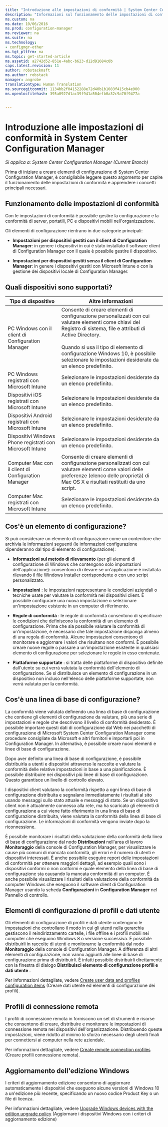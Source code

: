 ```yaml
---
title: "Introduzione alle impostazioni di conformità | System Center Configuration Manager"
description: "Informazioni sul funzionamento delle impostazioni di conformità in System Center Configuration Manager. Informazioni anche sui concetti principali che è necessario conoscere."
ms.custom: na
ms.date: 10/06/2016
ms.prod: configuration-manager
ms.reviewer: na
ms.suite: na
ms.technology:
- configmgr-other
ms.tgt_pltfrm: na
ms.topic: get-started-article
ms.assetid: a2742d52-851e-4abc-b623-d12d91684c0b
caps.latest.revision: 11
author: robstackmsft
ms.author: robstack
manager: angrobe
translationtype: Human Translation
ms.sourcegitcommit: 1134bb2f04152288e72d40b1b1083f415cb4e900
ms.openlocfilehash: 395a0927d1ac39f941a504efb0a32c9a70f9477a


---
```

# <a name="get-started-with-compliance-settings-in-system-center-configuration-manager"></a>Introduzione alle impostazioni di conformità in System Center Configuration Manager

*Si applica a: System Center Configuration Manager (Current Branch)*

Prima di iniziare a creare elementi di configurazione di System Center Configuration Manager, è consigliabile leggere questo argomento per capire il funzionamento delle impostazioni di conformità e apprendere i concetti principali necessari.  

## <a name="how-compliance-settings-works"></a>Funzionamento delle impostazioni di conformità  
 Con le impostazioni di conformità è possibile gestire la configurazione e la conformità di server, portatili, PC e dispositivi mobili nell'organizzazione.  

 Gli elementi di configurazione rientrano in due categorie principali:  

-   **Impostazioni per dispositivi gestiti con il client di Configuration Manager**: in genere i dispositivi in cui è stato installato il software client di Configuration Manager con il quale è possibile gestire il dispositivo.  

-   **Impostazioni per dispositivi gestiti senza il client di Configuration Manager**: in genere i dispositivi gestiti con Microsoft Intune o con la gestione dei dispositivi locale di Configuration Manager.  

## <a name="what-devices-are-supported"></a>Quali dispositivi sono supportati?  


|Tipo di dispositivo|Altre informazioni|  
|------------|----------------------|  
|PC Windows con il client di Configuration Manager|Consente di creare elementi di configurazione personalizzati con cui valutare elementi come chiavi del Registro di sistema, file e attributi di Active Directory.<br /><br /> Quando si usa il tipo di elemento di configurazione Windows 10, è possibile selezionare le impostazioni desiderate da un elenco predefinito.|  
|PC Windows registrati con Microsoft Intune|Selezionare le impostazioni desiderate da un elenco predefinito.|  
|Dispositivi iOS registrati con Microsoft Intune|Selezionare le impostazioni desiderate da un elenco predefinito.|  
|Dispositivi Android registrati con Microsoft Intune|Selezionare le impostazioni desiderate da un elenco predefinito.|  
|Dispositivi Windows Phone registrati con Microsoft Intune|Selezionare le impostazioni desiderate da un elenco predefinito.|  
|Computer Mac con il client di Configuration Manager|Consente di creare elementi di configurazione personalizzati con cui valutare elementi come valori delle preferenze (elenco delle proprietà) di Mac OS X e risultati restituiti da uno script.|  
|Computer Mac registrati con Microsoft Intune|Selezionare le impostazioni desiderate da un elenco predefinito.|  

## <a name="what-is-a-configuration-item"></a>Cos'è un elemento di configurazione?  
 Si può considerare un elemento di configurazione come un contenitore che archivia le informazioni seguenti (le informazioni configurazione dipenderanno dal tipo di elemento di configurazione):  

-   **Informazioni sul metodo di rilevamento** (per gli elementi di configurazione di Windows che contengono solo impostazioni dell'applicazione): consentono di rilevare se un'applicazione è installata rilevando il file Windows Installer corrispondente o con uno script personalizzato.  

-   **Impostazioni** : le impostazioni rappresentano le condizioni aziendali o tecniche usate per valutare la conformità nei dispositivi client. È possibile configurare una nuova impostazione o selezionare un'impostazione esistente in un computer di riferimento.  

-   **Regole di conformità** : le regole di conformità consentono di specificare le condizioni che definiscono la conformità di un elemento di configurazione. Prima che sia possibile valutare la conformità di un'impostazione, è necessario che tale impostazione disponga almeno di una regola di conformità. Alcune impostazioni consentono di monitorare e aggiornare i valori che risultano non conformi. È possibile creare nuove regole o passare a un'impostazione esistente in qualsiasi elemento di configurazione per selezionare le regole in esso contenute.  

-   **Piattaforme supportate** : si tratta delle piattaforme di dispositivo definite dall'utente su cui verrà valutata la conformità dell'elemento di configurazione. Se si distribuisce un elemento di configurazione in un dispositivo non incluso nell'elenco delle piattaforme supportate, non verrà valutato per la conformità.  

## <a name="what-is-a-configuration-baseline"></a>Cos'è una linea di base di configurazione?  
 La conformità viene valutata definendo una linea di base di configurazione che contiene gli elementi di configurazione da valutare, più una serie di impostazioni e regole che descrivono il livello di conformità desiderato. È possibile importare questi dati di configurazione dal Web nei pacchetti di configurazione di Microsoft System Center Configuration Manager come procedure consigliate da Microsoft e altri fornitori e importarli poi in Configuration Manager. In alternativa, è possibile creare nuovi elementi e linee di base di configurazione.  

 Dopo aver definito una linea di base di configurazione, è possibile distribuirla a utenti e dispositivi attraverso le raccolte e valutare la conformità delle relative impostazioni in base a una pianificazione. È possibile distribuire nei dispositivi più linee di base di configurazione. Questo garantisce un livello di controllo elevato.  

 I dispositivi client valutano la conformità rispetto a ogni linea di base di configurazione distribuita e segnalano immediatamente i risultati al sito usando messaggi sullo stato attuale e messaggi di stato. Se un dispositivo client non è attualmente connesso alla rete, ma ha scaricato gli elementi di configurazione a cui viene fatto riferimento in una linea di base di configurazione distribuita, viene valutata la conformità della linea di base di configurazione. Le informazioni di conformità vengono inviate dopo la riconnessione.  

 È possibile monitorare i risultati della valutazione della conformità della linea di base di configurazione dal nodo **Distribuzioni** nell'area di lavoro **Monitoraggio** della console di Configuration Manager, per visualizzare le cause più comuni di mancata conformità, gli errori e il numero di utenti e dispositivi interessati. È anche possibile eseguire report delle impostazioni di conformità per ottenere maggiori dettagli, ad esempio quali sono i dispositivi conformi o non conformi e quale elemento della linea di base di configurazione sta causando la mancata conformità di un computer. È anche possibile visualizzare i risultati della valutazione della conformità da computer Windows che eseguono il software client di Configuration Manager usando la scheda **Configurazioni** in **Configuration Manager** nel Pannello di controllo.  

## <a name="user-data-and-profiles-configuration-items"></a>Elementi di configurazione di profili e dati utente  
 Gli elementi di configurazione di profili e dati utente contengono le impostazioni che controllano il modo in cui gli utenti nella gerarchia gestiscono il reindirizzamento cartelle, i file offline e i profili mobili nei computer che eseguono Windows 8 o versione successiva. È possibile distribuirli in raccolte di utenti e monitorarne la conformità dal nodo **Monitoraggio** della console di Configuration Manager. A differenza di altri elementi di configurazione, non vanno aggiunti alle linee di base di configurazione prima di distribuirli. È infatti possibile distribuirli direttamente con la finestra di dialogo **Distribuisci elemento di configurazione profili e dati utente** .  

 Per informazioni dettagliate, vedere [Create user data and profiles configuration items](/sccm/compliance/deploy-use/create-user-data-and-profiles-configuration-items) (Creare dati utente ed elementi di configurazione dei profili).  

## <a name="remote-connection-profiles"></a>Profili di connessione remota  
 I profili di connessione remota in forniscono un set di strumenti e risorse che consentono di creare, distribuire e monitorare le impostazioni di connessione remota nei dispositivi dell'organizzazione. Distribuendo queste impostazioni, viene ridotto al minimo lo sforzo necessario degli utenti finali per connettersi ai computer nella rete aziendale.  

Per informazioni dettagliate, vedere [Create remote connection profiles](/sccm/compliance/deploy-use/create-remote-connection-profiles) (Creare profili connessione remota).  

## <a name="windows-edition-upgrade"></a>Aggiornamento dell'edizione Windows
I criteri di aggiornamento edizione consentono di aggiornare automaticamente i dispositivi che eseguono alcune versioni di Windows 10 a un'edizione più recente, specificando un nuovo codice Product Key o un file di licenza.

Per informazioni dettagliate, vedere [Upgrade Windows devices with the edition upgrade policy](/sccm/compliance/deploy-use/upgrade-windows-version) (Aggiornare i dispositivi Windows con i criteri di aggiornamento edizione)



<!--HONumber=Nov16_HO1-->


